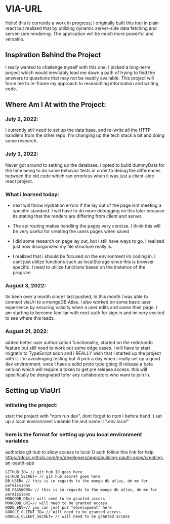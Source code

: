 # VIA-URL

Hello! this is currently a work in progress; I originally built this tool in plain react but realized that by utilizing dynamic server-side data fetching and server-side rendering. The application will be much more powerful and versatile.

## Inspiration Behind the Project

I really wanted to challenge myself with this one; I picked a long-term project which would inevitably lead me down a path of trying to find the answers to questions that may not be readily available. This project will force me to re-frame my approach to researching information and writing code.

## Where Am I At with the Project:

### July 2, 2022:

I currently still need to set up the data base, and re-write all the HTTP handlers from the other repo. I'm changing up the tech stack a bit and doing some research.

### July 3, 2022:

Never got around to setting up the database, i opted to build dummyData for the time being to do some behavior tests in order to debug the differences between the old code which ran errorless when it was just a client-side react project.

### What i learned today:

- next will throw Hydration errors if the lay out of the page isnt meeting a specific standard. I will have to do more debugging on this later because its stating that the renders are differing from client and server.

- The api routing makes handling the pages very concise. I think this will be very useful for vreating the users pages when saved

- I did some research on page lay out, but i still have ways to go. I realized just how disorganized my file structure really is.

- I realized that i should be focused on the environment im coding in. I cant just utilize functions such as localStorage since this is browser specific. I need to utilize functions based on the instance of the program.

### August 3, 2022:

Its been over a month since I last pushed, In this month I was able to connect viaUrl to a mongoDB Atlas. I also worked on some basic user experience by ensuring validity when a user edits and saves their page. I am starting to become familiar with next-auth for sign in and im very excited to see where this leads.

### August 21, 2022:

added better user authorization functionality, started on the redo/undo feature but still need to work out some edge cases. i will have to start migratin to TypeScript soon and i REALLY wish that I started up the project with it. I'm avoidinging testing but ill pick a day when i really set up a good dev environment. once I have a solid proto type going ill release a beta version which will require a token to get pre release access. this will specifically be designated tofor any collaborators who want to join in.

## Setting up ViaUrl

### initiating the project:

start the project with "npm run dev", dont forget to npm i before hand :)
set up a local environment variable file and name it ".env.local"

### here is the format for setting up you local environment variables

authorize git hub to allow access to local O auth follow this link for help
https://docs.github.com/en/developers/apps/building-oauth-apps/creating-an-oauth-app

```
GITHUB_ID= // git hub ID goes here
GITHUB_SECRET= // git hub secret goes here
DB_USER= // this is in regards to the mongo db atlas, dm me for permissions
DB_PASSWORD= // this is in regards to the mongo db atlas, dm me for permissions
MONGODB_DB=// will need to be granted access
MONGODB_URI=// will need to be granted access
NODE_ENV=// you can just put "development" here
GOOGLE_CLIENT_ID= // Will need to be granted access
GOOGLE_CLIENT_SECRET= // will need to be granted access

```
